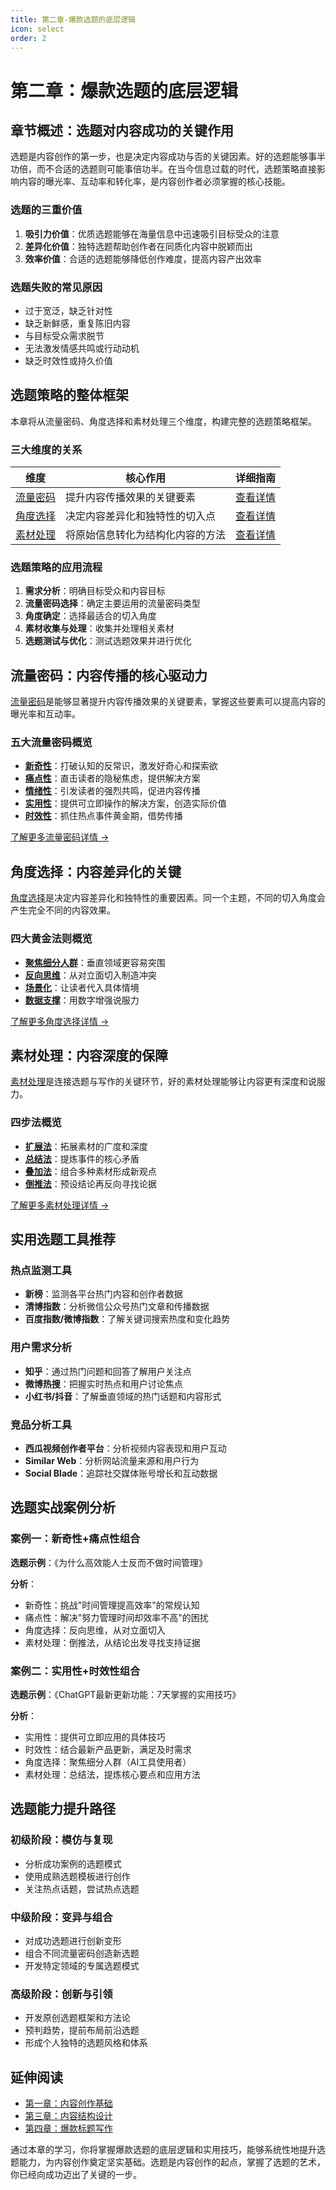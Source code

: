 ```yaml
---
title: 第二章-爆款选题的底层逻辑
icon: select
order: 2
---
```


# 第二章：爆款选题的底层逻辑

## 章节概述：选题对内容成功的关键作用

选题是内容创作的第一步，也是决定内容成功与否的关键因素。好的选题能够事半功倍，而不合适的选题则可能事倍功半。在当今信息过载的时代，选题策略直接影响内容的曝光率、互动率和转化率，是内容创作者必须掌握的核心技能。

### 选题的三重价值

1. **吸引力价值**：优质选题能够在海量信息中迅速吸引目标受众的注意
2. **差异化价值**：独特选题帮助创作者在同质化内容中脱颖而出
3. **效率价值**：合适的选题能够降低创作难度，提高内容产出效率

### 选题失败的常见原因

- 过于宽泛，缺乏针对性
- 缺乏新鲜感，重复陈旧内容
- 与目标受众需求脱节
- 无法激发情感共鸣或行动动机
- 缺乏时效性或持久价值

## 选题策略的整体框架

本章将从流量密码、角度选择和素材处理三个维度，构建完整的选题策略框架。

### 三大维度的关系

| 维度 | 核心作用 | 详细指南 |
|------|---------|---------|
| [流量密码](./选题的五大流量密码/README.md) | 提升内容传播效果的关键要素 | [查看详情](./选题的五大流量密码/README.md) |
| [角度选择](./角度选择的黄金法则/README.md) | 决定内容差异化和独特性的切入点 | [查看详情](./角度选择的黄金法则/README.md) |
| [素材处理](./素材处理的四步法/README.md) | 将原始信息转化为结构化内容的方法 | [查看详情](./素材处理的四步法/README.md) |

### 选题策略的应用流程

1. **需求分析**：明确目标受众和内容目标
2. **流量密码选择**：确定主要运用的流量密码类型
3. **角度确定**：选择最适合的切入角度
4. **素材收集与处理**：收集并处理相关素材
5. **选题测试与优化**：测试选题效果并进行优化

## 流量密码：内容传播的核心驱动力

[流量密码](./选题的五大流量密码/README.md)是能够显著提升内容传播效果的关键要素，掌握这些要素可以提高内容的曝光率和互动率。

### 五大流量密码概览

- [**新奇性**](./选题的五大流量密码/新奇性打破认知的反常识.md)：打破认知的反常识，激发好奇心和探索欲
- [**痛点性**](./选题的五大流量密码/痛点性直击读者的隐秘焦虑.md)：直击读者的隐秘焦虑，提供解决方案
- [**情绪性**](./选题的五大流量密码/情绪性引发读者的强烈共鸣.md)：引发读者的强烈共鸣，促进内容传播
- [**实用性**](./选题的五大流量密码/实用性提供可立即操作的解决方案.md)：提供可立即操作的解决方案，创造实际价值
- [**时效性**](./选题的五大流量密码/时效性抓住热点事件黄金期.md)：抓住热点事件黄金期，借势传播

[了解更多流量密码详情 →](./选题的五大流量密码/README.md)

## 角度选择：内容差异化的关键

[角度选择](./角度选择的黄金法则/README.md)是决定内容差异化和独特性的重要因素。同一个主题，不同的切入角度会产生完全不同的内容效果。

### 四大黄金法则概览

- [**聚焦细分人群**](./角度选择的黄金法则/聚焦细分人群垂直领域更容易突围.md)：垂直领域更容易突围
- [**反向思维**](./角度选择的黄金法则/反向思维从对立面切入制造冲突.md)：从对立面切入制造冲突
- [**场景化**](./角度选择的黄金法则/场景化让读者代入具体情境.md)：让读者代入具体情境
- [**数据支撑**](./角度选择的黄金法则/数据支撑用数字增强说服力.md)：用数字增强说服力

[了解更多角度选择详情 →](./角度选择的黄金法则/README.md)

## 素材处理：内容深度的保障

[素材处理](./素材处理的四步法/README.md)是连接选题与写作的关键环节，好的素材处理能够让内容更有深度和说服力。

### 四步法概览

- [**扩展法**](./素材处理的四步法/扩展法拓展素材的广度和深度.md)：拓展素材的广度和深度
- [**总结法**](./素材处理的四步法/总结法提炼事件的核心矛盾.md)：提炼事件的核心矛盾
- [**叠加法**](./素材处理的四步法/叠加法组合多种素材形成新观点.md)：组合多种素材形成新观点
- [**倒推法**](./素材处理的四步法/倒推法预设结论再反向寻找论据.md)：预设结论再反向寻找论据

[了解更多素材处理详情 →](./素材处理的四步法/README.md)

## 实用选题工具推荐

### 热点监测工具
- **新榜**：监测各平台热门内容和创作者数据
- **清博指数**：分析微信公众号热门文章和传播数据
- **百度指数/微博指数**：了解关键词搜索热度和变化趋势

### 用户需求分析
- **知乎**：通过热门问题和回答了解用户关注点
- **微博热搜**：把握实时热点和用户讨论焦点
- **小红书/抖音**：了解垂直领域的热门话题和内容形式

### 竞品分析工具
- **西瓜视频创作者平台**：分析视频内容表现和用户互动
- **Similar Web**：分析网站流量来源和用户行为
- **Social Blade**：追踪社交媒体账号增长和互动数据

## 选题实战案例分析

### 案例一：新奇性+痛点性组合

**选题示例**：《为什么高效能人士反而不做时间管理》

**分析**：
- 新奇性：挑战"时间管理提高效率"的常规认知
- 痛点性：解决"努力管理时间却效率不高"的困扰
- 角度选择：反向思维，从对立面切入
- 素材处理：倒推法，从结论出发寻找支持证据

### 案例二：实用性+时效性组合

**选题示例**：《ChatGPT最新更新功能：7天掌握的实用技巧》

**分析**：
- 实用性：提供可立即应用的具体技巧
- 时效性：结合最新产品更新，满足及时需求
- 角度选择：聚焦细分人群（AI工具使用者）
- 素材处理：总结法，提炼核心要点和应用方法

## 选题能力提升路径

### 初级阶段：模仿与复现
- 分析成功案例的选题模式
- 使用成熟选题模板进行创作
- 关注热点话题，尝试热点选题

### 中级阶段：变异与组合
- 对成功选题进行创新变形
- 组合不同流量密码创造新选题
- 开发特定领域的专属选题模式

### 高级阶段：创新与引领
- 开发原创选题框架和方法论
- 预判趋势，提前布局前沿选题
- 形成个人独特的选题风格和体系

## 延伸阅读

- [第一章：内容创作基础](../第一章-内容创作基础/README.md)
- [第三章：内容结构设计](../第三章-内容结构设计/README.md)
- [第四章：爆款标题写作](../第四章-爆款标题写作/README.md)

通过本章的学习，你将掌握爆款选题的底层逻辑和实用技巧，能够系统性地提升选题能力，为内容创作奠定坚实基础。选题是内容创作的起点，掌握了选题的艺术，你已经向成功迈出了关键的一步。